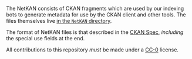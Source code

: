 The NetKAN consists of CKAN fragments which are used by our indexing bots to generate metadata for use by the CKAN client and other tools. The files themselves live [in the `NetKAN` directory](https://github.com/KSP-CKAN/NetKAN/tree/master/NetKAN).

The format of NetKAN files is that described in the [CKAN Spec](https://github.com/KSP-CKAN/CKAN/blob/master/Spec.md), *including* the special use fields at the end.

All contributions to this repository *must* be made under a [CC-0](https://creativecommons.org/publicdomain/zero/1.0/) license.
